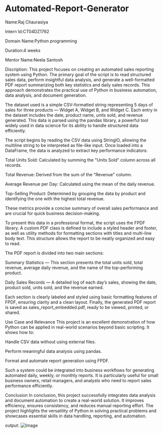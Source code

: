 # Automated-Report-Generator
Name:Raj Chaurasiya

Intern Id:CT04DZ1762

Domain Name:Python programming

Duration:4 weeks

Mentor Name:Neela Santosh

Discription:
This project focuses on creating an automated sales reporting system using Python. The primary goal of the script is to read structured sales data, perform insightful data analysis, and generate a well-formatted PDF report summarizing both key statistics and daily sales records. This approach demonstrates the practical use of Python in business automation, data analysis, and document generation.

The dataset used is a simple CSV-formatted string representing 5 days of sales for three products — Widget A, Widget B, and Widget C. Each entry in the dataset includes the date, product name, units sold, and revenue generated. This data is parsed using the pandas library, a powerful tool widely used in data science for its ability to handle structured data efficiently.

The script begins by reading the CSV data using StringIO, allowing the multiline string to be interpreted as file-like input. Once loaded into a DataFrame, the data is analyzed to extract key performance indicators:

Total Units Sold: Calculated by summing the "Units Sold" column across all records.

Total Revenue: Derived from the sum of the "Revenue" column.

Average Revenue per Day: Calculated using the mean of the daily revenue.

Top-Selling Product: Determined by grouping the data by product and identifying the one with the highest total revenue.

These metrics provide a concise summary of overall sales performance and are crucial for quick business decision-making.

To present this data in a professional format, the script uses the FPDF library. A custom PDF class is defined to include a styled header and footer, as well as utility methods for formatting sections with titles and multi-line body text. This structure allows the report to be neatly organized and easy to read.

The PDF report is divided into two main sections:

Summary Statistics — This section presents the total units sold, total revenue, average daily revenue, and the name of the top-performing product.

Daily Sales Records — A detailed log of each day’s sales, showing the date, product sold, units sold, and the revenue earned.

Each section is clearly labeled and styled using basic formatting features of FPDF, ensuring clarity and a clean layout. Finally, the generated PDF report is saved as sales_report_embedded.pdf, ready to be viewed, printed, or shared.

Use Case and Relevance
This project is an excellent demonstration of how Python can be applied in real-world scenarios beyond basic scripting. It shows how to:

Handle CSV data without using external files.

Perform meaningful data analysis using pandas.

Format and automate report generation using FPDF.

Such a system could be integrated into business workflows for generating automated daily, weekly, or monthly reports. It is particularly useful for small business owners, retail managers, and analysts who need to report sales performance efficiently.

Conclusion
In conclusion, this project successfully integrates data analysis and document automation to create a real-world solution. It improves efficiency, ensures consistency, and reduces manual reporting effort. The project highlights the versatility of Python in solving practical problems and showcases essential skills in data handling, reporting, and automation.



output:
![Image](https://github.com/user-attachments/assets/286839ec-1551-438b-8662-ab510dbc6c8b)

